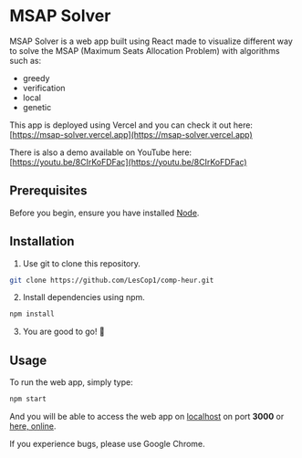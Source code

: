 # MSAP Solver

MSAP Solver is a web app built using React made to visualize different way to solve the MSAP (Maximum Seats Allocation Problem) with algorithms such as:
- greedy
- verification
- local
- genetic

This app is deployed using Vercel and you can check it out here: [https://msap-solver.vercel.app](https://msap-solver.vercel.app)

There is also a demo available on YouTube here: [https://youtu.be/8CIrKoFDFac](https://youtu.be/8CIrKoFDFac)

## Prerequisites

Before you begin, ensure you have installed [Node](https://nodejs.org/en/).


## Installation

1. Use git to clone this repository.
```bash
git clone https://github.com/LesCop1/comp-heur.git
```

2. Install dependencies using npm.
```bash
npm install
```

3. You are good to go! 🥳

## Usage

To run the web app, simply type:

```bash
npm start
```

And you will be able to access the web app on [localhost](http://localhost:3000) on port **3000** or [here, online](https://msap-solver.vercel.app).

If you experience bugs, please use Google Chrome.
